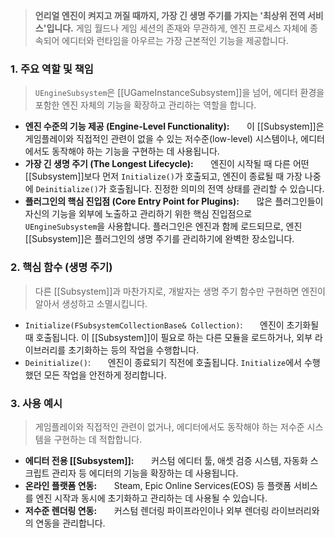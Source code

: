 ---
---

> **언리얼 엔진이 켜지고 꺼질 때까지, 가장 긴 생명 주기를 가지는 '최상위 전역 서비스'입니다.** 게임 월드나 게임 세션의 존재와 무관하게, 엔진 프로세스 자체에 종속되어 에디터와 런타임을 아우르는 가장 근본적인 기능을 제공합니다.

### **1. 주요 역할 및 책임**
> `UEngineSubsystem`은 [[UGameInstanceSubsystem]]을 넘어, 에디터 환경을 포함한 엔진 자체의 기능을 확장하고 관리하는 역할을 합니다.
* **엔진 수준의 기능 제공 (Engine-Level Functionality):**
      이 [[Subsystem]]은 게임플레이와 직접적인 관련이 없을 수 있는 저수준(low-level) 시스템이나, 에디터에서도 동작해야 하는 기능을 구현하는 데 사용됩니다.
* **가장 긴 생명 주기 (The Longest Lifecycle):**
      엔진이 시작될 때 다른 어떤 [[Subsystem]]보다 먼저 `Initialize()`가 호출되고, 엔진이 종료될 때 가장 나중에 `Deinitialize()`가 호출됩니다. 진정한 의미의 전역 상태를 관리할 수 있습니다.
* **플러그인의 핵심 진입점 (Core Entry Point for Plugins):**
      많은 플러그인들이 자신의 기능을 외부에 노출하고 관리하기 위한 핵심 진입점으로 `UEngineSubsystem`을 사용합니다. 플러그인은 엔진과 함께 로드되므로, 엔진 [[Subsystem]]은 플러그인의 생명 주기를 관리하기에 완벽한 장소입니다.

### **2. 핵심 함수 (생명 주기)**
> 다른 [[Subsystem]]과 마찬가지로, 개발자는 생명 주기 함수만 구현하면 엔진이 알아서 생성하고 소멸시킵니다.
* `Initialize(FSubsystemCollectionBase& Collection)`:
      엔진이 초기화될 때 호출됩니다. 이 [[Subsystem]]이 필요로 하는 다른 모듈을 로드하거나, 외부 라이브러리를 초기화하는 등의 작업을 수행합니다.
* `Deinitialize()`:
      엔진이 종료되기 직전에 호출됩니다. `Initialize`에서 수행했던 모든 작업을 안전하게 정리합니다.

### **3. 사용 예시**
> 게임플레이와 직접적인 관련이 없거나, 에디터에서도 동작해야 하는 저수준 시스템을 구현하는 데 적합합니다.
* **에디터 전용 [[Subsystem]]:**
      커스텀 에디터 툴, 애셋 검증 시스템, 자동화 스크립트 관리자 등 에디터의 기능을 확장하는 데 사용됩니다.
* **온라인 플랫폼 연동:**
      Steam, Epic Online Services(EOS) 등 플랫폼 서비스를 엔진 시작과 동시에 초기화하고 관리하는 데 사용될 수 있습니다.
* **저수준 렌더링 연동:**
      커스텀 렌더링 파이프라인이나 외부 렌더링 라이브러리와의 연동을 관리합니다.
